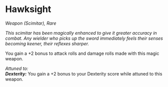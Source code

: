 # Hawksight
*Weapon (Scimitar), Rare*

*This scimitar has been magically enhanced to give it greater accuracy in combat. Any wielder who picks up the sword immediately feels their senses becoming keener, their reflexes sharper.*

You gain a +2 bonus to attack rolls and damage rolls made with this magic weapon.  

*Attuned to:*  
***Dexterity:*** You gain a +2 bonus to your Dexterity score while attuned to this weapon.